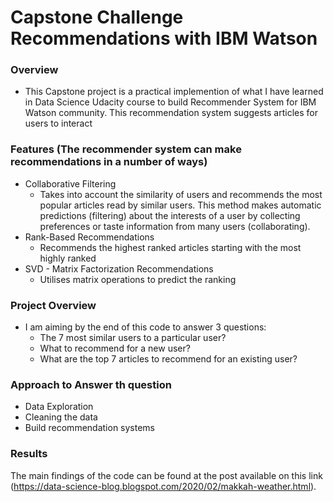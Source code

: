 # Capstone Challenge Recommendations with IBM Watson

### Overview
- This Capstone project is a practical implemention of what I have learned in Data Science Udacity course to build Recommender System for IBM Watson community. This recommendation system suggests articles for users to interact

### Features (The recommender system can make recommendations in a number of ways)

- Collaborative Filtering
  - Takes into account the similarity of users and recommends the most popular articles read by similar users. This method makes automatic predictions (filtering) about the interests of a user by collecting preferences or taste information from many users (collaborating).
- Rank-Based Recommendations
  - Recommends the highest ranked articles starting with the most highly ranked
- SVD - Matrix Factorization Recommendations
  - Utilises matrix operations to predict the ranking

### Project Overview
  - I am aiming by the end of this code to answer 3 questions:
    - The 7 most similar users to a particular user?
    - What to recommend for a new user?
    - What are the top 7 articles to recommend for an existing user?
    
### Approach to Answer th question
  - Data Exploration
  - Cleaning the data
  - Build recommendation systems 
  
### Results
The main findings of the code can be found at the post available on this link (https://data-science-blog.blogspot.com/2020/02/makkah-weather.html).
